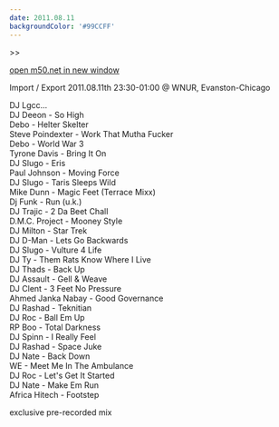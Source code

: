 ```yaml
---
date: 2011.08.11
backgroundColor: '#99CCFF'
---
```


\>>

[open m50.net in new window  
](http://m50.net/)  

Import / Export 2011.08.11th 23:30-01:00 @ WNUR, Evanston-Chicago  

DJ Lgcc...  
DJ Deeon - So High  
Debo - Helter Skelter  
Steve Poindexter - Work That Mutha Fucker  
Debo - World War 3  
Tyrone Davis - Bring It On  
DJ Slugo - Eris  
Paul Johnson - Moving Force  
DJ Slugo - Taris Sleeps Wild  
Mike Dunn - Magic Feet (Terrace Mixx)  
Dj Funk - Run (u.k.)  
DJ Trajic - 2 Da Beet Chall  
D.M.C. Project - Mooney Style  
DJ Milton - Star Trek  
DJ D-Man - Lets Go Backwards  
DJ Slugo - Vulture 4 Life  
DJ Ty - Them Rats Know Where I Live  
DJ Thads - Back Up  
DJ Assault - Gell & Weave  
DJ Clent - 3 Feet No Pressure  
Ahmed Janka Nabay - Good Governance  
DJ Rashad - Teknitian  
DJ Roc - Ball Em Up  
RP Boo - Total Darkness  
DJ Spinn - I Really Feel  
DJ Rashad - Space Juke  
DJ Nate - Back Down  
WE - Meet Me In The Ambulance  
DJ Roc - Let's Get It Started  
DJ Nate - Make Em Run  
Africa Hitech - Footstep  

exclusive pre-recorded mix